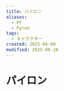 ```yaml
---
title: パイロン
aliases:
  - PY
  - Pyron
tags:
  - キャラクター
created: 2025-06-09
modified: 2025-06-10
---
```


# パイロン
